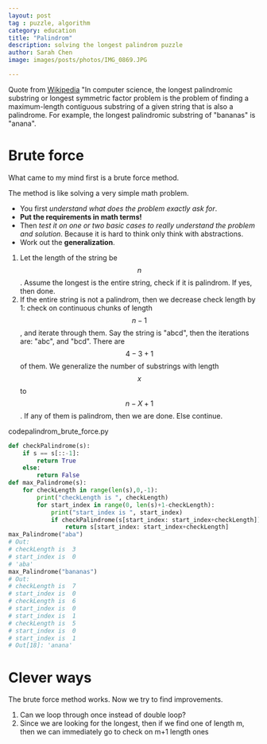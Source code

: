 ```yaml
---
layout: post
tag : puzzle, algorithm
category: education
title: "Palindrom"
description: solving the longest palindrom puzzle
author: Sarah Chen
image: images/posts/photos/IMG_0869.JPG

---
```

Quote from [Wikipedia](https://en.wikipedia.org/wiki/Longest_palindromic_substring#:~:text=In%20computer%20science%2C%20the%20longest,bananas%22%20is%20%22anana%22.) "In computer science, the longest palindromic substring or longest symmetric factor problem is the problem of finding a maximum-length contiguous substring of a given string that is also a palindrome. For example, the longest palindromic substring of "bananas" is "anana".

# Brute force
What came to my mind first is a brute force method.  

The method is like solving a very simple math problem.  
* You first _understand what does the problem exactly ask for_.
* **Put the requirements in math terms!**  
* Then _test it on one or two basic cases to really understand the problem and solution_.  Because it is hard to think only think with abstractions.  
* Work out the **generalization**. 

1. Let the length of the string be $$n$$.  Assume the longest is the entire string, check if it is palindrom. If yes, then done. 
2. If the entire string is not a palindrom, then we decrease check length by 1:  check on continuous chunks of length $$n-1$$, and iterate through them. Say the string is "abcd", then the iterations are: "abc", and "bcd". There are $$4-3+1$$ of them. We generalize the number of substrings with length $$x$$ to $$n - X +1$$.  If any of them is palindrom, then we are done.  Else continue. 

<div class="code-head"><span>code</span>palindrom_brute_force.py</div>

```py
def checkPalindrome(s):
    if s == s[::-1]:
        return True
    else:
        return False
def max_Palindrome(s):
    for checkLength in range(len(s),0,-1):
        print("checkLength is ", checkLength)
        for start_index in range(0, len(s)+1-checkLength):
            print("start_index is ", start_index)
            if checkPalindrome(s[start_index: start_index+checkLength]):
                return s[start_index: start_index+checkLength]
max_Palindrome("aba")
# Out:
# checkLength is  3
# start_index is  0
# 'aba'
max_Palindrome("bananas")
# Out:
# checkLength is  7
# start_index is  0
# checkLength is  6
# start_index is  0
# start_index is  1
# checkLength is  5
# start_index is  0
# start_index is  1
# Out[18]: 'anana'
```

# Clever ways

The brute force method works. Now we try to find improvements.  
1. Can we loop through once instead of double loop?
2. Since we are looking for the longest, then if we find one of length m, then we can immediately go to check on m+1 length ones
